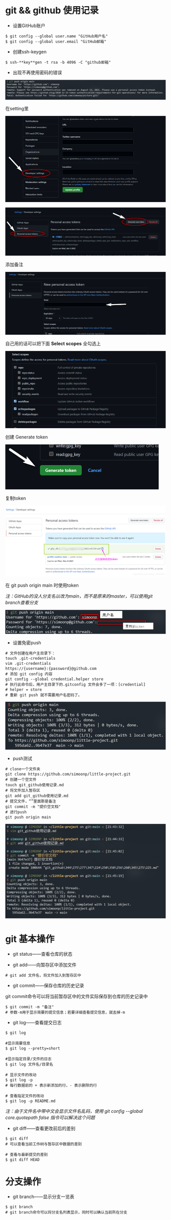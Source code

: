 # git && github 使用记录

- 设置GitHub账户

```shell
$ git config --global user.name "GitHub用户名"
$ git config --global user.email "GitHub邮箱"
```

- 创建ssh-keygen

```shell
$ ssh-**key**gen -t rsa -b 4096 -C "github邮箱"
```

- 出现不再使用密码的错误

![Image](https://raw.githubusercontent.com/simoonp/picture/main/git_picture/set8.png)

在setting里

![Image](https://raw.githubusercontent.com/simoonp/picture/main/git_picture/set1.png)

![Image](https://raw.githubusercontent.com/simoonp/picture/main/git_picture/set2.png)

添加备注

![Image](https://raw.githubusercontent.com/simoonp/picture/main/git_picture/set3.png)

自己用的话可以把下面 **Select scopes** 全勾选上

![Image](https://raw.githubusercontent.com/simoonp/picture/main/git_picture/set4.png)

创建 Generate token

![Image](https://raw.githubusercontent.com/simoonp/picture/main/git_picture/set5.png)

复制token

![Image](https://raw.githubusercontent.com/simoonp/picture/main/git_picture/set6.png)

在 git push origin main 时使用token

*注：GitHub的没人分支名以改为main，而不是原来的master，可以使用git branch查看分支*

![Image](https://raw.githubusercontent.com/simoonp/picture/main/git_picture/set7.png)

- 设置免密push

```shell
# 文件创建在用户主目录下：
touch .git-credentials
vim .git-credentials
https://{username}:{password}@github.com
# 添加 git config 内容
git config --global credential.helper store
# 执行此命令后，用户主目录下的.gitconfig 文件会多了一项：[credential]
# helper = store
# 重新 git push 就不需要用户名密码了。
```

![Image](https://raw.githubusercontent.com/simoonp/picture/main/git_picture/set9.png)

- push测试

```shell
# clone一个文件夹
git clone https://github.com/simoonp/little-project.git
# 创建一个空文件
touch git_github使用记录.md
# 将文件加入暂存区
git add git_github使用记录.md
# 提交文件，“”里面那是备注
git commit -m "提价空文档"
# 进行push
git push origin main
```

![Image](https://raw.githubusercontent.com/simoonp/picture/main/git_picture/push1.png)

# git 基本操作
- git status——查看仓库的状态

- git add——向暂存区中添加文件

```shell
# git add 文件名，将文件加入到暂存区中

```

- git commit——保存仓库的历史记录

git commit命令可以将当前暂存区中的文件实际保存到仓库的历史记录中

```shell
$ git commit -m "备注"
# 参数-m用于显示简要的提交信息；若要详细查看提交信息，就去掉-m
```

- git log——查看提交日志

```shell
$ git log

#显示简要信息
$ git log --pretty=short

#显示指定目录/文件的日志
$ git log 文件名/目录名

# 显示文件的改动
$ git log -p
# 每行数据前的 + 表示新添加的行，- 表示删除的行

# 查看指定文件的改动
$ git log -p README.md
```

*注：由于文件名中带中文会显示文件名乱码，使用 git config --global core.quotepath false 指令可以解决这个问题*

- git diff——查看更改前后的差别
```shell
$ git diff
# 可以查看当前工作树与暂存区中数据的差别

# 查看与最新提交的差别
$ git diff HEAD
```
# 分支操作

- git branch——显示分支一览表
```shell
$ git branch
# git branch命令可以将分支名列表显示，同时可以确认当前所在分支
```



